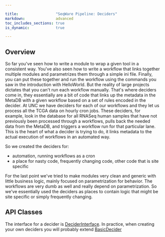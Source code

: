 ```yaml
---

title:                 "SeqWare Pipeline: Deciders"
markdown:              advanced
toc_includes_sections: true
is_dynamic:            true

---
```



## Overview

So far you've seen how to write a module to wrap a given tool in a consistent way. You've also seen how to write a workflow that links together multiple modules and parametrizes them through a simple ini file. Finally, you can put these together and run the workflow using the commands you saw in the introduction with HelloWorld. But the reality of large projects dictates that you can't run each workflow manually. That's where deciders come in, they essentially are a bit of code that links up the metadata in the MetaDB with a given workflow based on a set of rules encoded in the decider. At UNC we have deciders for each of our workflows and they let us process all the TCGA data on hourly cron jobs. These deciders, for example, look in the database for all RNASeq human samples that have not previously been processed through a workflows, pulls back the needed data from the MetaDB, and triggers a workflow run for that particular lane. This is the heart of what a decider is trying to do, it links metadata to the actual execution of workflows in an automated way.

So we created the deciders for:

* automation, running workflows as a cron
* a place for nasty code, frequently changing code, other code that is site specific 

For the last point we've tried to make modules very clean and generic with little business logic, mainly focused on parametrization for behavior. The workflows are very dumb as well and really depend on parametrization. So we've essentially used the deciders as places to contain logic that might be site specific or simply frequently changing. 

## API Classes

The interface for a decider is [DeciderInterface](http://seqware.github.com/javadoc/git_0.13.4/apidocs/net/sourceforge/seqware/pipeline/decider/DeciderInterface.html). In practice, when creating your own deciders you will probably extend [BasicDecider](http://seqware.github.com/javadoc/git_0.13.4/apidocs/net/sourceforge/seqware/pipeline/deciders/BasicDecider.html)


